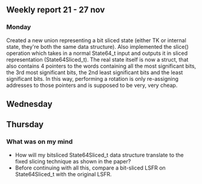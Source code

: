 ## Weekly report 21 - 27 nov

### Monday

Created a new union representing a bit sliced state (either TK or internal state, they're both the same data
structure). Also implemented the slice() operation which takes in a normal State64_t input and outputs it in sliced
representation (State64Sliced_t). The real state itself is now a struct, that also contains 4 pointers to the words
containing all the most significant bits, the 3rd most significant bits, the 2nd least significant bits and the least
significant bits. In this way, performing a rotation is only re-assigning addresses to those pointers and is supposed
to be very, very cheap.

## Wednesday

## Thursday

### What was on my mind

- How will my bitsliced State64Sliced_t data structure translate to the fixed slicing technique as shown in the paper?
- Before continuing with all this, compare a bit-sliced LSFR on State64Sliced_t with the original LSFR.
